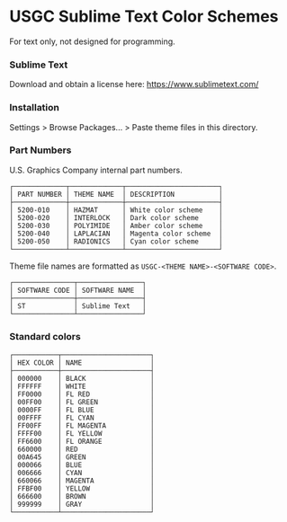 # USGC Sublime Text Color Schemes
For text only, not designed for programming.

### Sublime Text
Download and obtain a license here: https://www.sublimetext.com/

### Installation
Settings > Browse Packages... > Paste theme files in this directory.

### Part Numbers
U.S. Graphics Company internal part numbers.
```text
┌─────────────┬─────────────┬───────────────────────┐
│ PART NUMBER │ THEME NAME  │ DESCRIPTION           │
├─────────────┼─────────────┼───────────────────────┤
│ 5200-010    │ HAZMAT      │ White color scheme    │
│ 5200-020    │ INTERLOCK   │ Dark color scheme     │
│ 5200-030    │ POLYIMIDE   │ Amber color scheme    │
│ 5200-040    │ LAPLACIAN   │ Magenta color scheme  │
│ 5200-050    │ RADIONICS   │ Cyan color scheme     │
└─────────────┴─────────────┴───────────────────────┘
```

Theme file names are formatted as `USGC-<THEME NAME>-<SOFTWARE CODE>`.

```text
┌───────────────┬────────────────┐
│ SOFTWARE CODE │ SOFTWARE NAME  │
├───────────────┼────────────────┤
│ ST            │ Sublime Text   │
└───────────────┴────────────────┘
```

### Standard colors
```text
┌───────────┬──────────────────────┐
│ HEX COLOR │ NAME                 │
├───────────┼──────────────────────┤
│ 000000    │ BLACK                │
│ FFFFFF    │ WHITE                │
│ FF0000    │ FL RED               │
│ 00FF00    │ FL GREEN             │
│ 0000FF    │ FL BLUE              │
│ 00FFFF    │ FL CYAN              │
│ FF00FF    │ FL MAGENTA           │
│ FFFF00    │ FL YELLOW            │
│ FF6600    │ FL ORANGE            │
│ 660000    │ RED                  │
│ 00A645    │ GREEN                │
│ 000066    │ BLUE                 │
│ 006666    │ CYAN                 │
│ 660066    │ MAGENTA              │
│ FFBF00    │ YELLOW               │
│ 666600    │ BROWN                │
│ 999999    │ GRAY                 │
└───────────┴──────────────────────┘
```
